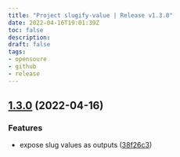 ```yaml
---
title: "Project slugify-value | Release v1.3.0"
date: 2022-04-16T19:01:39Z
toc: false
description: 
draft: false
tags:
- opensoure
- github
- release
---
```

## [1.3.0](https://github.com/rlespinasse/slugify-value/compare/v1.2.3...v1.3.0) (2022-04-16)


### Features

* expose slug values as outputs ([38f26c3](https://github.com/rlespinasse/slugify-value/commit/38f26c34456c487305b52d1380f5801bbe6274b0))



